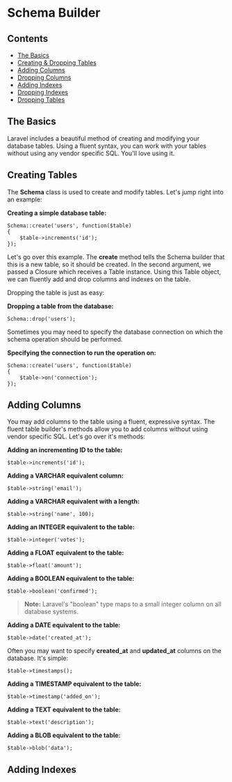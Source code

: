 # Schema Builder

## Contents

- [The Basics](#the-basics)
- [Creating & Dropping Tables](#creating-tables)
- [Adding Columns](#adding-columns)
- [Dropping Columns](#dropping-columns)
- [Adding Indexes](#adding-indexes)
- [Dropping Indexes](#dropping-indexe)
- [Dropping Tables](#dropping-tables)

<a name="the-basics"></a>
## The Basics

Laravel includes a beautiful method of creating and modifying your database tables. Using a fluent syntax, you can work with your tables without using any vendor specific SQL. You'll love using it.

<a name="creating-tables"></a>
## Creating Tables

The **Schema** class is used to create and modify tables. Let's jump right into an example:

**Creating a simple database table:**

	Schema::create('users', function($table)
	{
		$table->increments('id');
	});

Let's go over this example. The **create** method tells the Schema builder that this is a new table, so it should be created. In the second argument, we passed a Closure which receives a Table instance. Using this Table object, we can fluently add and drop columns and indexes on the table.

Dropping the table is just as easy:

**Dropping a table from the database:**

	Schema::drop('users');

Sometimes you may need to specify the database connection on which the schema operation should be performed.

**Specifying the connection to run the operation on:**

	Schema::create('users', function($table)
	{
		$table->on('connection');
	});

<a name="adding-columns"></a>
## Adding Columns

You may add columns to the table using a fluent, expressive syntax. The fluent table builder's methods allow you to add columns without using vendor specific SQL. Let's go over it's methods:

**Adding an incrementing ID to the table:**

	$table->increments('id');

**Adding a VARCHAR equivalent column:**

	$table->string('email');

**Adding a VARCHAR equivalent with a length:**

	$table->string('name', 100);

**Adding an INTEGER equivalent to the table:**

	$table->integer('votes');

**Adding a FLOAT equivalent to the table:**

	$table->float('amount');

**Adding a BOOLEAN equivalent to the table:**

	$table->boolean('confirmed');

> **Note:** Laravel's "boolean" type maps to a small integer column on all database systems.

**Adding a DATE equivalent to the table:**

	$table->date('created_at');

Often you may want to specify **created\_at** and **updated\_at** columns on the database. It's simple:

	$table->timestamps();

**Adding a TIMESTAMP equivalent to the table:**

	$table->timestamp('added_on');

**Adding a TEXT equivalent to the table:**

	$table->text('description');

**Adding a BLOB equivalent to the table:**

	$table->blob('data');

<a name="adding-indexes"></a>
## Adding Indexes

